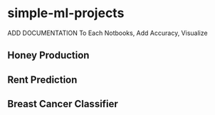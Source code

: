 # simple-ml-projects
ADD DOCUMENTATION To Each Notbooks, Add Accuracy, Visualize
## Honey Production
## Rent Prediction
## Breast Cancer Classifier
